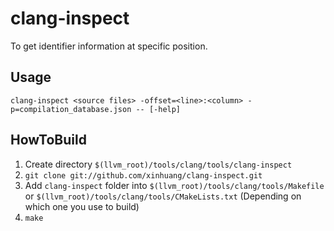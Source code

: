# clang-inspect

To get identifier information at specific position.

## Usage

```
clang-inspect <source files> -offset=<line>:<column> -p=compilation_database.json -- [-help]
```

## HowToBuild

1. Create directory `$(llvm_root)/tools/clang/tools/clang-inspect`
2. `git clone git://github.com/xinhuang/clang-inspect.git`
3. Add `clang-inspect` folder into `$(llvm_root)/tools/clang/tools/Makefile` or `$(llvm_root)/tools/clang/tools/CMakeLists.txt` (Depending on which one you use to build)
4. `make`

